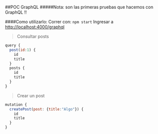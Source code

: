 ##POC GraphQL
#####Nota: son las primeras pruebas que hacemos con GraphQL !!

####Como utilizarlo:
Correr con: ```npm start```
Ingresar a [http://localhost:4000/graphql](http://localhost:4000/graphql)

> Consultar posts

```javascript
query {
  post(id:1) {
    id
    title
  }
  posts {
    id
    title
  }
}
```

> Crear un post

```javascript
mutation {
  createPost(post: {title:"Algo"}) {
    id
    title
  }
}
```